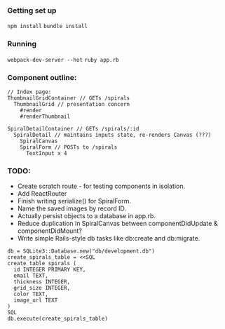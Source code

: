 ### Getting set up
`npm install`
`bundle install`

### Running
`webpack-dev-server --hot`
`ruby app.rb`

### Component outline:
```
// Index page:
ThumbnailGridContainer // GETs /spirals
  ThumbnailGrid // presentation concern
    #render
    #renderThumbnail

SpiralDetailContainer // GETs /spirals/:id
  SpiralDetail // maintains inputs state, re-renders Canvas (???)
    SpiralCanvas
    SpiralForm // POSTs to /spirals
      TextInput x 4
```

### TODO:

* Create scratch route - for testing components in isolation.
* Add ReactRouter
* Finish writing serialize() for SpiralForm.
* Name the saved images by record ID.
* Actually persist objects to a database in app.rb.
* Reduce duplication in SpiralCanvas between componentDidUpdate & componentDidMount?
* Write simple Rails-style db tasks like db:create and db:migrate.

```
db = SQLite3::Database.new("db/development.db")
create_spirals_table = <<SQL
create table spirals (
  id INTEGER PRIMARY KEY,
  email TEXT,
  thickness INTEGER,
  grid_size INTEGER,
  color TEXT,
  image_url TEXT
)
SQL
db.execute(create_spirals_table)
```
